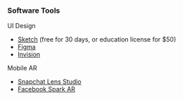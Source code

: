 ### Software Tools

UI Design
- [Sketch](https://www.sketch.com/) (free for 30 days, or education license for $50)
- [Figma](https://www.figma.com/)
- [Invision](https://www.invisionapp.com/)

Mobile AR
- [Snapchat Lens Studio](https://lensstudio.snapchat.com/lenses/)
- [Facebook Spark AR](https://sparkar.facebook.com/)
